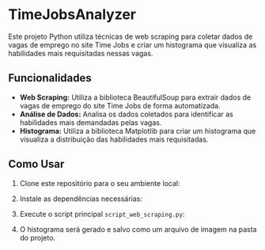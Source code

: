# TimeJobsAnalyzer

Este projeto Python utiliza técnicas de web scraping para coletar dados de vagas de emprego no site Time Jobs e criar um histograma que visualiza as habilidades mais requisitadas nessas vagas.

## Funcionalidades

- **Web Scraping:** Utiliza a biblioteca BeautifulSoup para extrair dados de vagas de emprego do site Time Jobs de forma automatizada.
- **Análise de Dados:** Analisa os dados coletados para identificar as habilidades mais demandadas pelas vagas.
- **Histograma:** Utiliza a biblioteca Matplotlib para criar um histograma que visualiza a distribuição das habilidades mais requisitadas.

## Como Usar

1. Clone este repositório para o seu ambiente local:


2. Instale as dependências necessárias:


3. Execute o script principal `script_web_scraping.py`:


4. O histograma será gerado e salvo como um arquivo de imagem na pasta do projeto.


